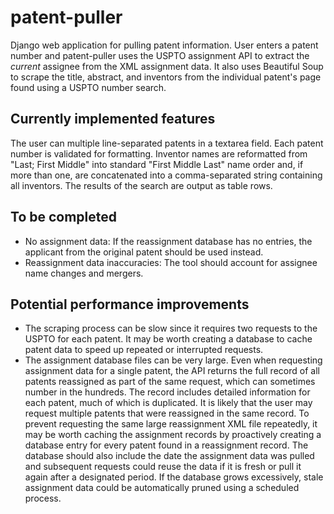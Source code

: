 # patent-puller
Django web application for pulling patent information. User enters a patent number and patent-puller uses the USPTO assignment API to extract the *current* assignee from the XML assignment data. It also uses Beautiful Soup to scrape the title, abstract, and inventors from the individual patent's page found using a USPTO number search.
## Currently implemented features
The user can multiple line-separated patents in a textarea field. Each patent number  is validated for formatting. Inventor names are reformatted from "Last; First Middle" into standard "First Middle Last" name order and, if more than one, are concatenated into a comma-separated string containing all inventors. The results of the search are output as table rows.
## To be completed
* No assignment data: If the reassignment database has no entries, the applicant from the original patent should be used instead.
* Reassignment data inaccuracies: The tool should account for assignee name changes and mergers.
## Potential performance improvements
* The scraping process can be slow since it requires two requests to the USPTO for each patent. It may be worth creating a database to cache patent data to speed up repeated or interrupted requests. 
* The assignment database files can be very large. Even when requesting assignment data for a single patent, the API returns the full record of all  patents reassigned as part of the same request, which can sometimes number in the hundreds. The record includes detailed information for each patent, much of which is duplicated. It is likely that the user may request multiple patents that were reassigned in the same record. To prevent requesting the same large reassignment XML file repeatedly, it may be worth caching the assignment records by proactively creating a database entry for every patent found in a reassignment record. The database should also include the date the assignment data was pulled and subsequent requests could reuse the data if it is fresh or pull it again after a designated period. If the database grows excessively, stale assignment data could be automatically pruned using a scheduled process.
